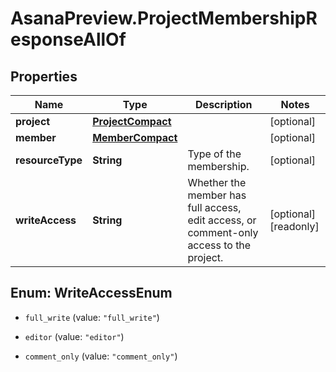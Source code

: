 # AsanaPreview.ProjectMembershipResponseAllOf

## Properties

Name | Type | Description | Notes
------------ | ------------- | ------------- | -------------
**project** | [**ProjectCompact**](ProjectCompact.md) |  | [optional] 
**member** | [**MemberCompact**](MemberCompact.md) |  | [optional] 
**resourceType** | **String** | Type of the membership. | [optional] 
**writeAccess** | **String** | Whether the member has full access, edit access, or comment-only access to the project. | [optional] [readonly] 



## Enum: WriteAccessEnum


* `full_write` (value: `"full_write"`)

* `editor` (value: `"editor"`)

* `comment_only` (value: `"comment_only"`)




